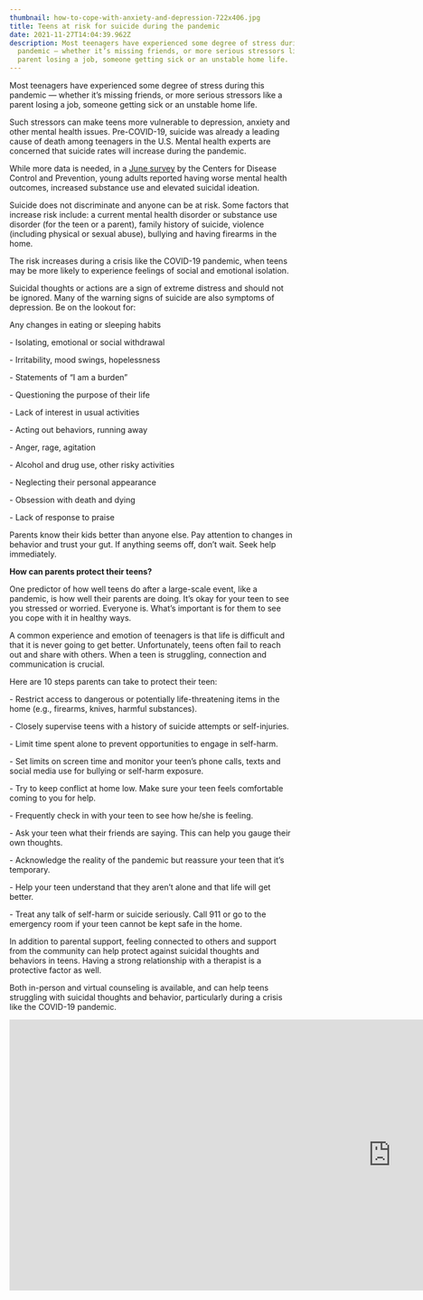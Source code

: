 ```yaml
---
thumbnail: how-to-cope-with-anxiety-and-depression-722x406.jpg
title: Teens at risk for suicide during the pandemic
date: 2021-11-27T14:04:39.962Z
description: Most teenagers have experienced some degree of stress during this
  pandemic — whether it’s missing friends, or more serious stressors like a
  parent losing a job, someone getting sick or an unstable home life.
---
```

Most teenagers have experienced some degree of stress during this pandemic — whether it’s missing friends, or more serious stressors like a parent losing a job, someone getting sick or an unstable home life.

Such stressors can make teens more vulnerable to depression, anxiety and other mental health issues. Pre-COVID-19, suicide was already a leading cause of death among teenagers in the U.S. Mental health experts are concerned that suicide rates will increase during the pandemic.

While more data is needed, in a [June survey](https://www.cdc.gov/mmwr/volumes/69/wr/mm6932a1.htm) by the Centers for Disease Control and Prevention, young adults reported having worse mental health outcomes, increased substance use and elevated suicidal ideation.

Suicide does not discriminate and anyone can be at risk. Some factors that increase risk include: a current mental health disorder or substance use disorder (for the teen or a parent), family history of suicide, violence (including physical or sexual abuse), bullying and having firearms in the home.

The risk increases during a crisis like the COVID-19 pandemic, when teens may be more likely to experience feelings of social and emotional isolation.

Suicidal thoughts or actions are a sign of extreme distress and should not be ignored. Many of the warning signs of suicide are also symptoms of depression. Be on the lookout for:

Any changes in eating or sleeping habits

\- Isolating, emotional or social withdrawal

\- Irritability, mood swings, hopelessness

\- Statements of “I am a burden”

\- Questioning the purpose of their life

\- Lack of interest in usual activities

\- Acting out behaviors, running away

\- Anger, rage, agitation

\- Alcohol and drug use, other risky activities

\- Neglecting their personal appearance

\- Obsession with death and dying

\- Lack of response to praise

Parents know their kids better than anyone else. Pay attention to changes in behavior and trust your gut. If anything seems off, don’t wait. Seek help immediately.

**How can parents protect their teens?**

One predictor of how well teens do after a large-scale event, like a pandemic, is how well their parents are doing. It’s okay for your teen to see you stressed or worried. Everyone is. What’s important is for them to see you cope with it in healthy ways.

A common experience and emotion of teenagers is that life is difficult and that it is never going to get better. Unfortunately, teens often fail to reach out and share with others. When a teen is struggling, connection and communication is crucial.

Here are 10 steps parents can take to protect their teen:

\- Restrict access to dangerous or potentially life-threatening items in the home (e.g.,     firearms, knives, harmful substances).

\- Closely supervise teens with a history of suicide attempts or self-injuries.

\- Limit time spent alone to prevent opportunities to engage in self-harm.

\- Set limits on screen time and monitor your teen’s phone calls, texts and social media use for bullying or self-harm exposure.

\- Try to keep conflict at home low. Make sure your teen feels comfortable coming to you for help.

\- Frequently check in with your teen to see how he/she is feeling.

\- Ask your teen what their friends are saying. This can help you gauge their own thoughts.

\- Acknowledge the reality of the pandemic but reassure your teen that it’s temporary.

\- Help your teen understand that they aren’t alone and that life will get better.

\- Treat any talk of self-harm or suicide seriously. Call 911 or go to the emergency room if your teen cannot be kept safe in the home.

In addition to parental support, feeling connected to others and support from the community can help protect against suicidal thoughts and behaviors in teens. Having a strong relationship with a therapist is a protective factor as well.

Both in-person and virtual counseling is available, and can help teens struggling with suicidal thoughts and behavior, particularly during a crisis like the COVID-19 pandemic.



<iframe width="1350" height="480" src="https://www.youtube.com/embed/84r_HVs2vA8" title="YouTube video player" frameborder="0" allow="accelerometer; autoplay; clipboard-write; encrypted-media; gyroscope; picture-in-picture" allowfullscreen></iframe>